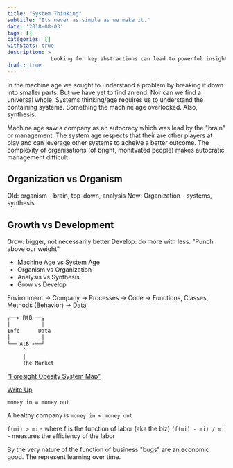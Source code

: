 ```yaml
---
title: "System Thinking"
subtitle: "Its never as simple as we make it."
date: '2018-08-03'
tags: []
categories: []
withStats: true
description: >
              Looking for key abstractions can lead to powerful insights.
draft: true
---
```


In the machine age we sought to understand a problem by breaking it down into smaller parts. But we have yet to find an end. Nor can we find a universal whole. Systems thinking/age requires us to understand the containing systems. Something the machine age overlooked. Also, synthesis.

Machine age saw a company as an autocracy which was lead by the "brain" or management. The system age respects that their are other players at play and can leverage other systems to acheive a better outcome. The complexity of organisations (of bright, monitvated people) makes autocratic management difficult.

## Organization vs Organism

Old: organism - brain, top-down, analysis
New: Organization - systems, synthesis

## Growth vs Development

Grow: bigger, not necessarily better
Develop: do more with less. "Punch above our weight"

* Machine Age vs System Age
* Organism vs Organization
* Analysis vs Synthesis
* Grow vs Develop

Environment -> Company -> Processes -> Code -> Functions, Classes, Methods (Behavior) -> Data

```txt
┌──> RtB ──┒
│          │
Info      Data
│          │
└── AtB <──┘
     ^
     |
     The Market
```

["Foresight Obesity System Map"](https://assets.publishing.service.gov.uk/government/uploads/system/uploads/attachment_data/file/296290/obesity-map-full-hi-res.pdf)

[Write Up](https://www.ncbi.nlm.nih.gov/pmc/articles/PMC6298210/)


`money in = money out`

A healthy company is `money in < money out`

`f(mi) > mi` - where f is the function of labor (aka the biz)
`(f(mi) - mi) / mi` - measures the efficiency of the labor

By the very nature of the function of business "bugs" are an economic good. The represent learning over time.
